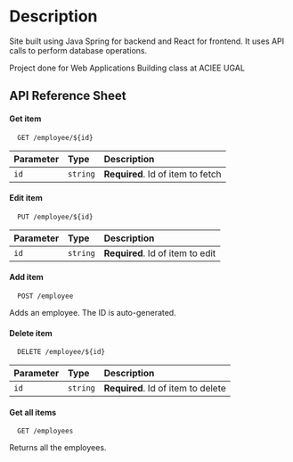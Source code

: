 
# Description

Site built using Java Spring for backend and React for frontend. It uses API calls to perform database operations.

Project done for Web Applications Building class at ACIEE UGAL


## API Reference Sheet

#### Get item

```http
  GET /employee/${id}
```

| Parameter | Type     | Description                       |
| :-------- | :------- | :-------------------------------- |
| `id`      | `string` | **Required**. Id of item to fetch |

#### Edit item

```http
  PUT /employee/${id}
```

| Parameter | Type     | Description                       |
| :-------- | :------- | :-------------------------------- |
| `id`      | `string` | **Required**. Id of item to edit  |

#### Add item

```http
  POST /employee
```

Adds an employee. The ID is auto-generated.

#### Delete item

```http
  DELETE /employee/${id}
```

| Parameter | Type     | Description                       |
| :-------- | :------- | :-------------------------------- |
| `id`      | `string` | **Required**. Id of item to delete|

#### Get all items

```http
  GET /employees
```
Returns all the employees.

